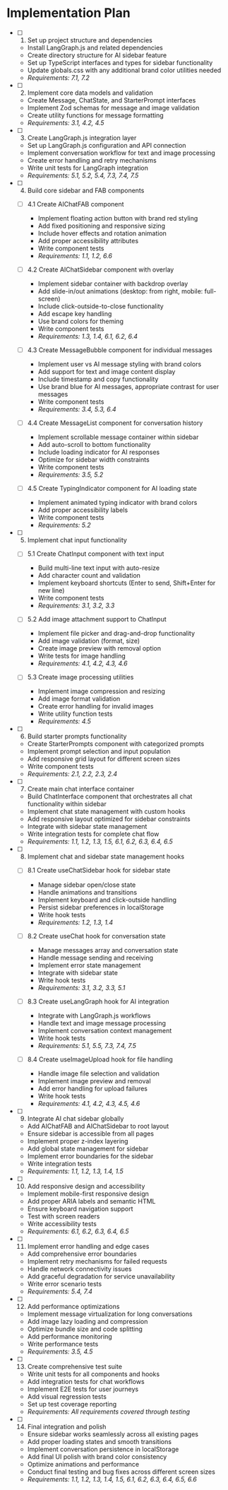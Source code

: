 # Implementation Plan

- [ ] 1. Set up project structure and dependencies
  - Install LangGraph.js and related dependencies
  - Create directory structure for AI sidebar feature
  - Set up TypeScript interfaces and types for sidebar functionality
  - Update globals.css with any additional brand color utilities needed
  - _Requirements: 7.1, 7.2_

- [ ] 2. Implement core data models and validation
  - Create Message, ChatState, and StarterPrompt interfaces
  - Implement Zod schemas for message and image validation
  - Create utility functions for message formatting
  - _Requirements: 3.1, 4.2, 4.5_ 

- [ ] 3. Create LangGraph.js integration layer
  - Set up LangGraph.js configuration and API connection
  - Implement conversation workflow for text and image processing
  - Create error handling and retry mechanisms
  - Write unit tests for LangGraph integration
  - _Requirements: 5.1, 5.2, 5.4, 7.3, 7.4, 7.5_

- [ ] 4. Build core sidebar and FAB components
  - [ ] 4.1 Create AIChatFAB component
    - Implement floating action button with brand red styling
    - Add fixed positioning and responsive sizing
    - Include hover effects and rotation animation
    - Add proper accessibility attributes
    - Write component tests
    - _Requirements: 1.1, 1.2, 6.6_

  - [ ] 4.2 Create AIChatSidebar component with overlay
    - Implement sidebar container with backdrop overlay
    - Add slide-in/out animations (desktop: from right, mobile: full-screen)
    - Include click-outside-to-close functionality
    - Add escape key handling
    - Use brand colors for theming
    - Write component tests
    - _Requirements: 1.3, 1.4, 6.1, 6.2, 6.4_

  - [ ] 4.3 Create MessageBubble component for individual messages
    - Implement user vs AI message styling with brand colors
    - Add support for text and image content display
    - Include timestamp and copy functionality
    - Use brand blue for AI messages, appropriate contrast for user messages
    - Write component tests
    - _Requirements: 3.4, 5.3, 6.4_

  - [ ] 4.4 Create MessageList component for conversation history
    - Implement scrollable message container within sidebar
    - Add auto-scroll to bottom functionality
    - Include loading indicator for AI responses
    - Optimize for sidebar width constraints
    - Write component tests
    - _Requirements: 3.5, 5.2_

  - [ ] 4.5 Create TypingIndicator component for AI loading state
    - Implement animated typing indicator with brand colors
    - Add proper accessibility labels
    - Write component tests
    - _Requirements: 5.2_

- [ ] 5. Implement chat input functionality
  - [ ] 5.1 Create ChatInput component with text input
    - Build multi-line text input with auto-resize
    - Add character count and validation
    - Implement keyboard shortcuts (Enter to send, Shift+Enter for new line)
    - Write component tests
    - _Requirements: 3.1, 3.2, 3.3_

  - [ ] 5.2 Add image attachment support to ChatInput
    - Implement file picker and drag-and-drop functionality
    - Add image validation (format, size)
    - Create image preview with removal option
    - Write tests for image handling
    - _Requirements: 4.1, 4.2, 4.3, 4.6_

  - [ ] 5.3 Create image processing utilities
    - Implement image compression and resizing
    - Add image format validation
    - Create error handling for invalid images
    - Write utility function tests
    - _Requirements: 4.5_

- [ ] 6. Build starter prompts functionality
  - Create StarterPrompts component with categorized prompts
  - Implement prompt selection and input population
  - Add responsive grid layout for different screen sizes
  - Write component tests
  - _Requirements: 2.1, 2.2, 2.3, 2.4_

- [ ] 7. Create main chat interface container
  - Build ChatInterface component that orchestrates all chat functionality within sidebar
  - Implement chat state management with custom hooks
  - Add responsive layout optimized for sidebar constraints
  - Integrate with sidebar state management
  - Write integration tests for complete chat flow
  - _Requirements: 1.1, 1.2, 1.3, 1.5, 6.1, 6.2, 6.3, 6.4, 6.5_

- [ ] 8. Implement chat and sidebar state management hooks
  - [ ] 8.1 Create useChatSidebar hook for sidebar state
    - Manage sidebar open/close state
    - Handle animations and transitions
    - Implement keyboard and click-outside handling
    - Persist sidebar preferences in localStorage
    - Write hook tests
    - _Requirements: 1.2, 1.3, 1.4_

  - [ ] 8.2 Create useChat hook for conversation state
    - Manage messages array and conversation state
    - Handle message sending and receiving
    - Implement error state management
    - Integrate with sidebar state
    - Write hook tests
    - _Requirements: 3.1, 3.2, 3.3, 5.1_

  - [ ] 8.3 Create useLangGraph hook for AI integration
    - Integrate with LangGraph.js workflows
    - Handle text and image message processing
    - Implement conversation context management
    - Write hook tests
    - _Requirements: 5.1, 5.5, 7.3, 7.4, 7.5_

  - [ ] 8.4 Create useImageUpload hook for file handling
    - Handle image file selection and validation
    - Implement image preview and removal
    - Add error handling for upload failures
    - Write hook tests
    - _Requirements: 4.1, 4.2, 4.3, 4.5, 4.6_

- [ ] 9. Integrate AI chat sidebar globally
  - Add AIChatFAB and AIChatSidebar to root layout
  - Ensure sidebar is accessible from all pages
  - Implement proper z-index layering
  - Add global state management for sidebar
  - Implement error boundaries for the sidebar
  - Write integration tests
  - _Requirements: 1.1, 1.2, 1.3, 1.4, 1.5_

- [ ] 10. Add responsive design and accessibility
  - Implement mobile-first responsive design
  - Add proper ARIA labels and semantic HTML
  - Ensure keyboard navigation support
  - Test with screen readers
  - Write accessibility tests
  - _Requirements: 6.1, 6.2, 6.3, 6.4, 6.5_

- [ ] 11. Implement error handling and edge cases
  - Add comprehensive error boundaries
  - Implement retry mechanisms for failed requests
  - Handle network connectivity issues
  - Add graceful degradation for service unavailability
  - Write error scenario tests
  - _Requirements: 5.4, 7.4_

- [ ] 12. Add performance optimizations
  - Implement message virtualization for long conversations
  - Add image lazy loading and compression
  - Optimize bundle size and code splitting
  - Add performance monitoring
  - Write performance tests
  - _Requirements: 3.5, 4.5_

- [ ] 13. Create comprehensive test suite
  - Write unit tests for all components and hooks
  - Add integration tests for chat workflows
  - Implement E2E tests for user journeys
  - Add visual regression tests
  - Set up test coverage reporting
  - _Requirements: All requirements covered through testing_

- [ ] 14. Final integration and polish
  - Ensure sidebar works seamlessly across all existing pages
  - Add proper loading states and smooth transitions
  - Implement conversation persistence in localStorage
  - Add final UI polish with brand color consistency
  - Optimize animations and performance
  - Conduct final testing and bug fixes across different screen sizes
  - _Requirements: 1.1, 1.2, 1.3, 1.4, 1.5, 6.1, 6.2, 6.3, 6.4, 6.5, 6.6_